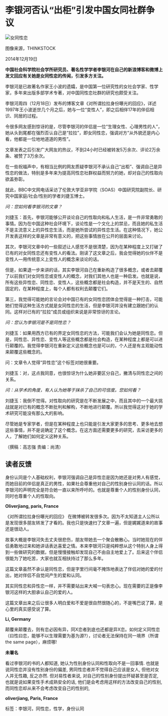 # 李银河否认“出柜”引发中国女同社群争议

![女同性恋](https://ichef.bbci.co.uk/ace/ws/640/amz/worldservice/live/assets/images/2014/12/15/141215125139_lesbian_homosexual_girls_love_gay_512x288_thinkstock_nocredit.jpg.webp)

图像来源，THINKSTOCK

2014年12月19日

**中国社会科学院社会学所研究员、著名性学学者李银河在自己的新浪博客和微博上发文回应有关她是女同性恋的传闻，引发多方关注。**

李银河是已故著名作家王小波的遗孀，是中国第一位研究性的女社会学家、性学家，多年来出版多部学术专著，对中国同性恋社群的研究也颇受关注。

李银河周四（12月18日）发布的博客文章《对所谓拉拉身份曝光的回应》，详述1997年王小波逝世几个月之后，她与一位“变性人”，即之后相伴17年的伴侣相识、同居的过程。

令很多网友感到惊讶的是，尽管李银河的伴侣是一位“生理女性、心理男性的人”，她从头到尾都在强烈否认自己是“拉拉”，即女同性恋，强调对方“从外貌还是内心看，他都是一位地地道道的男性”。

文章发表之后引发广大网友的热议，不到24小时已经被转发5万余次、评论2万余条、被赞了3万余次。

在一些祝福声中，有相当比例的网友质疑李银河不承认自己“出柜”、强调自己是异性恋的做法，特别是多年来为提高同性恋社群权益而努力的她，却对自己的性取向欲盖弥彰。

就此，BBC中文网电话采访了伦敦大学亚非学院（SOAS）中国研究院副院长、研究中国家庭/社会/性别的学者刘捷玉博士。

_问：您如何看李银河的文章？_

刘捷玉：首先，李银河能够公开谈论自己的性取向和私人生活，是一件非常勇敢的事情。因为在中国这种社会环境下，谈论性是一个文化上的禁忌，而且她的私生活不是主流意义上的异性恋生活，而是她所尝试的异性恋生活。在这种情况下，她公开发表这样的文章是非常有意义的，把这些事情放在公开的层面来讨论。

其次，李银河文章中的一些叙述让人感觉不是很清楚，因为在某种程度上又打破了已有的对女同性恋还有变性人的看法。刚读了这文章之后，我会觉得她的伙伴不是变性人—用传统意义上变性人的概念来谈论的话。

但是，如果退一步来讲的话，其实李银河自己在重新构造了很多概念，或者去颠覆了以前我们对女同性恋或变性人的概念，对我们其他人也是一种启发。也就是说，所有这些异性恋、同性恋、变性人，这些概念都是社会构造，并不是天生的、自然固定的，在某种程度上，每个人都有权利去颠覆它们。

第三，我觉得可能她的言论会对中国已有的女同性恋团体会觉得是一种打击，可能她们觉得这种生活方式就是女同性恋的生活，但是李银河并没有建立跟她们的认同。这样对已有的“拉拉”成员或组织来说是非常惊讶的言论。

_问：您认为李银河是不是同性恋？_

刘捷玉：如果用西方已有的界定女同性恋的方法，可能我们会认为她是同性恋。但是，同性恋、异性恋、变性人等这些概念都是社会构造，在某种程度上都是可以进行颠覆的。我觉得李银河在重新定义这些概念也是可以的，个人还是有主观能动性来颠覆这些概念的。

问：文章令人觉得“异性恋”这个标签对她很重要。

刘捷玉：对，这点我同意，也很惊讶为什么她非要区分自己，撇清与同性恋之间的关系。

_问：从学术的角度，有人认为她等于抹杀了自己的可信度。您如何看？_

刘捷玉：我倒不觉得。对性取向的研究是在不断发展之中，而且其中的一个最大挑战就是对已有的概念不断批判和解构，不断地进行颠覆。所以我觉得这对于她的学术研究可能没有那么大的影响。

尽管她是专家学者，但是在某种程度上也只能是引发大家更多的思考、更多地去想这些事情，并不是说确定了这个概念。在这方面还需要更多的研究，去采访更多的人，了解她们如何定义这种关系。

（撰稿：高志强 责编：尚清）

## 读者反馈

身份认同是个人基础权利，李银河强调自己是异性恋是因为她还是对男人有感觉，而她目前的伴侣是真正的男性，如果社会尊重他对自己的性别身份认同的话。所以李银河的声明完全是符合她一直以来所呼吁的。也就是尊重个人的性别身份认同，同时也尊重个人的性取向。

**Oliverjiang, paris, France**

《对所谓拉拉身份曝光的回应》 在微博被转发很多次。因为不太知道主人公所以是发现很多朋友转发了才看的。我也只是快速扫了文章一遍，但是娓娓道来的故事还是很动人。

故事大概是李银河失去丈夫很悲伤，朋友带她去一个聚会散散心。当时她现在的伴侣勇敢地过来和她讲话表达喜爱之情。本来李银河只是纯粹想从这个特别人身上得到一些做研究的数据，但是慢慢接触却发现自己不由自主地爱上了。后来这个伴侣很能为了她吃苦，大家也就互相扶持过了那么多年。

这篇文章虽然不承认是同性恋，但是字里行间毫不掩饰地表达了伴侣对她的爱的付出，她对伴侣不自觉间产生的爱和认同。

其实同性恋和异性恋一样，并不需要站出来大喊一句表忠心。现在需要的正是像李银河这样的大胆承认自己的爱的人。

这篇文章出来之后让很多人明白爱和不爱是很自然很随心的，不是嘴巴说了算，是心里的真实感受说了算。

**Li, Germany**

颠覆来颠覆去，则有恋必因有异，同X恋者到底也还都是异X恋。如何定义同性恋（曰性曰恋，能够不以生理需要为基为源?），讨论者无法保持在同一境界（所谓 the same page），麻烦哪!

**未署名**

看过李银河的书的人都知道, 她认为性别身份认同和性取向不是一回事情. 也就是说同性恋并没有性别身份的偏差, 男同性恋者并不觉得自己应该是女人, 但他对女人并无性趣, 反之亦然. 但对易性者来说, 对自己的性别身份提出怀疑甚至是否定, 也就是说如果变性手术成熟安全的话, 他们是会考虑用这样的方法改变自己的性别, 而同性恋却从来不会考虑改变自己的性别的,

**oliverjiang, Paris, France**

标签：李银河，同性恋，性学，身份认同
